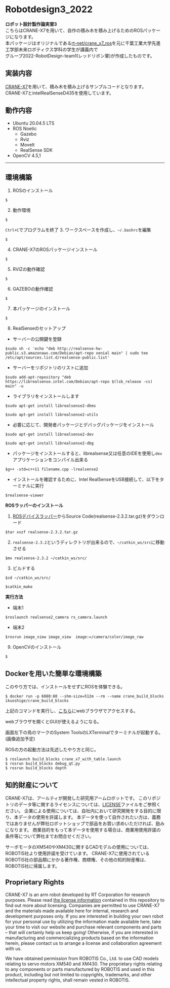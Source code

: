 # Robotdesign3_2022
**ロボット設計製作論実習3**  
こちらはCRANE-X7を用いて、自作の積み木を積み上げるためのROSパッケージになります。  
本パッケージはオリジナルである[rt-net/crane_x7_ros](https://github.com/rt-net/crane_x7_ros)を元に千葉工業大学先進工学部未来ロボティクス学科の学生が講義内で  
グループ2022-RobotDesign-team1(レッドリボン軍)が作成したものです。
## 実装内容
[CRANE-X7](https://rt-net.jp/products/crane-x7/)を用いて、積み木を積み上げるサンプルコードとなります。  
CRANE-X7とintelRealSenseD435を使用しています。  
## 動作内容
- Ubuntu 20.04.5 LTS
- ROS Noetic
  - Gazebo
  - Rviz
  - MoveIt
  - RealSense SDK
- OpenCV 4.5,1
---
## 環境構築
1. ROSのインストール
```
$
```
2. 動作環境
```
$
```
`Ctrl+C`でプログラムを終了
3. ワークスペースを作成し、`~/.bashrc`を編集
```
$
```
4. CRANE-X7のROSパッケージインストール
```
$
```
5. RVIZの動作確認
```
$
```
6. GAZEBOの動作確認
```
$
```
7. 本パッケージのインストール
```
$
```
8. RealSenseのセットアップ
- サーバーの公開鍵を登録
```
$sudo sh -c 'echo "deb http://realsense-hw-public.s3.amazonaws.com/Debian/apt-repo xenial main" | sudo tee /etc/apt/sources.list.d/realsense-public.list'
```
- サーバーをリポジトリのリストに追加
```
$sudo add-apt-repository "deb https://librealsense.intel.com/Debian/apt-repo $(lsb_release -cs) main" -u
```
- ライブラリをインストールします
```
$sudo apt-get install librealsense2-dkms
```
```
$sudo apt-get install librealsense2-utils
```
- 必要に応じて、開発者パッケージとデバッグパッケージをインストール 
```
$sudo apt-get install librealsense2-dev
```
```
$sudo apt-get install librealsense2-dbg
```
  - パッケージをインストールすると、librealsense又は任意のIDEを使用し`dev`アプリケーションをコンパイル出来る
  ```
  $g++ -std=c++11 filename.cpp -lrealsense2
  ```
- インストールを確認するために、Intel RealSenseをUSB接続して、以下をターミナルに実行
```
$realsense-viewer
```
**ROSラッパーのインストール**  
  1. [ROSデバイスラッパー](https://github.com/intel-ros/realsense/releases)からSource Code(realsense-2.3.2.tar.gz)をダウンロード  
  ```
  $tar xvzf realsense-2.3.2.tar.gz
  ```
  2. `realsense-2.3.2`というディレクトリが出来るので、`~/catkin_ws/src`に移動させる
  ```
  $mv realsense-2.3.2 ~/catkin_ws/src/
  ```
  3. ビルドする
  ```
  $cd ~/catkin_ws/src/
  ```
  ```
  $catkin_make
  ```
**実行方法**  
  - 端末1
  ```
  $roslaunch realsense2_camera rs_camera.launch
  ```
  - 端末2
  ```
  $rosrun image_view image_view  image:=/camera/color/image_raw
  ```
9. OpenCVのインストール
```
$
```

## Dockerを用いた簡単な環境構築

このやり方では、インストールをせずにROSを体験できる。

```
$ docker run -p 6080:80 --shm-size=512m --rm --name crane_build_blocks ikuoshige/crane_build_blocks
```

上記のコマンドを実行し、[こちら](http://127.0.0.1:6080/)にwebブラウザでアクセスする。

webブラウザを開くとGUIが使えるようになる。

画面左下の鳥のマークのSystem ToolsのLXTerminalでターミナルが起動する。(画像追加予定)

ROSの方の起動方法は先述したやり方と同じ。

```
$ roslaunch build_blocks crane_x7_with_table.launch
$ rosrun build_blocks debug_qt.py
$ rosrun build_blocks depth
```

## 知的財産について
CRANE-X7は、アールティが開発した研究用アームロボットです。 このリポジトリのデータ等に関するライセンスについては、[LICENSE](https://github.com/2021-RobotDesign3-team2/crane_x7_ros_test/blob/main/LICENSE)ファイルをご参照ください。 企業による使用については、自社内において研究開発をする目的に限り、本データの使用を許諾します。 本データを使って自作されたい方は、義務ではありませんが弊社ロボットショップで部品をお買い求めいただければ、励みになります。 商業目的をもって本データを使用する場合は、商業用使用許諾の条件等について弊社までお問合せください。

サーボモータのXM540やXM430に関するCADモデルの使用については、ROBOTIS社より使用許諾を受けています。 CRANE-X7に使用されているROBOTIS社の部品類にかかる著作権、商標権、その他の知的財産権は、ROBOTIS社に帰属します。
## Proprietary Rights
CRANE-X7 is an arm robot developed by RT Corporation for research purposes. Please read [the license information](https://github.com/2021-RobotDesign3-team2/crane_x7_ros_test/blob/main/LICENSE) contained in this repository to find out more about licensing. Companies are permitted to use CRANE-X7 and the materials made available here for internal, research and development purposes only. If you are interested in building your own robot for your personal use by utilizing the information made available here, take your time to visit our website and purchase relevant components and parts – that will certainly help us keep going! Otherwise, if you are interested in manufacturing and commercializing products based on the information herein, please contact us to arrange a license and collaboration agreement with us.

We have obtained permission from ROBOTIS Co., Ltd. to use CAD models relating to servo motors XM540 and XM430. The proprietary rights relating to any components or parts manufactured by ROBOTIS and used in this product, including but not limited to copyrights, trademarks, and other intellectual property rights, shall remain vested in ROBOTIS.
